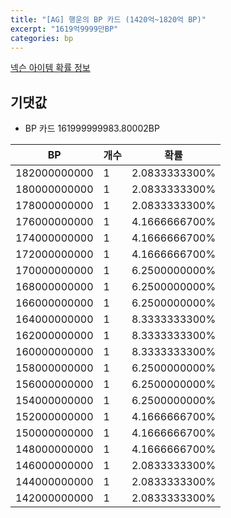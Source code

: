 ```yaml
---
title: "[AG] 행운의 BP 카드 (1420억~1820억 BP)"
excerpt: "1619억9999만BP"
categories: bp
---
```

[넥슨 아이템 확률 정보](http://iteminfo.nexon.com/probability/fo4?sn=7301)

## 기댓값
  - BP 카드 161999999983.80002BP

|BP|개수|확률|
|---|---|---|
|182000000000|1|2.0833333300%|
|180000000000|1|2.0833333300%|
|178000000000|1|2.0833333300%|
|176000000000|1|4.1666666700%|
|174000000000|1|4.1666666700%|
|172000000000|1|4.1666666700%|
|170000000000|1|6.2500000000%|
|168000000000|1|6.2500000000%|
|166000000000|1|6.2500000000%|
|164000000000|1|8.3333333300%|
|162000000000|1|8.3333333300%|
|160000000000|1|8.3333333300%|
|158000000000|1|6.2500000000%|
|156000000000|1|6.2500000000%|
|154000000000|1|6.2500000000%|
|152000000000|1|4.1666666700%|
|150000000000|1|4.1666666700%|
|148000000000|1|4.1666666700%|
|146000000000|1|2.0833333300%|
|144000000000|1|2.0833333300%|
|142000000000|1|2.0833333300%|
